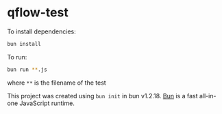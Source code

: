 # qflow-test

To install dependencies:

```bash
bun install
```

To run:

```bash
bun run **.js
```
where `**` is the filename of the test


This project was created using `bun init` in bun v1.2.18. [Bun](https://bun.sh) is a fast all-in-one JavaScript runtime.
